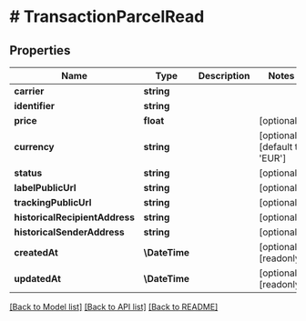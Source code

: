 # # TransactionParcelRead

## Properties

Name | Type | Description | Notes
------------ | ------------- | ------------- | -------------
**carrier** | **string** |  |
**identifier** | **string** |  |
**price** | **float** |  | [optional]
**currency** | **string** |  | [optional] [default to 'EUR']
**status** | **string** |  | [optional]
**labelPublicUrl** | **string** |  | [optional]
**trackingPublicUrl** | **string** |  | [optional]
**historicalRecipientAddress** | **string** |  | [optional]
**historicalSenderAddress** | **string** |  | [optional]
**createdAt** | **\DateTime** |  | [optional] [readonly]
**updatedAt** | **\DateTime** |  | [optional] [readonly]

[[Back to Model list]](../../README.md#models) [[Back to API list]](../../README.md#endpoints) [[Back to README]](../../README.md)
